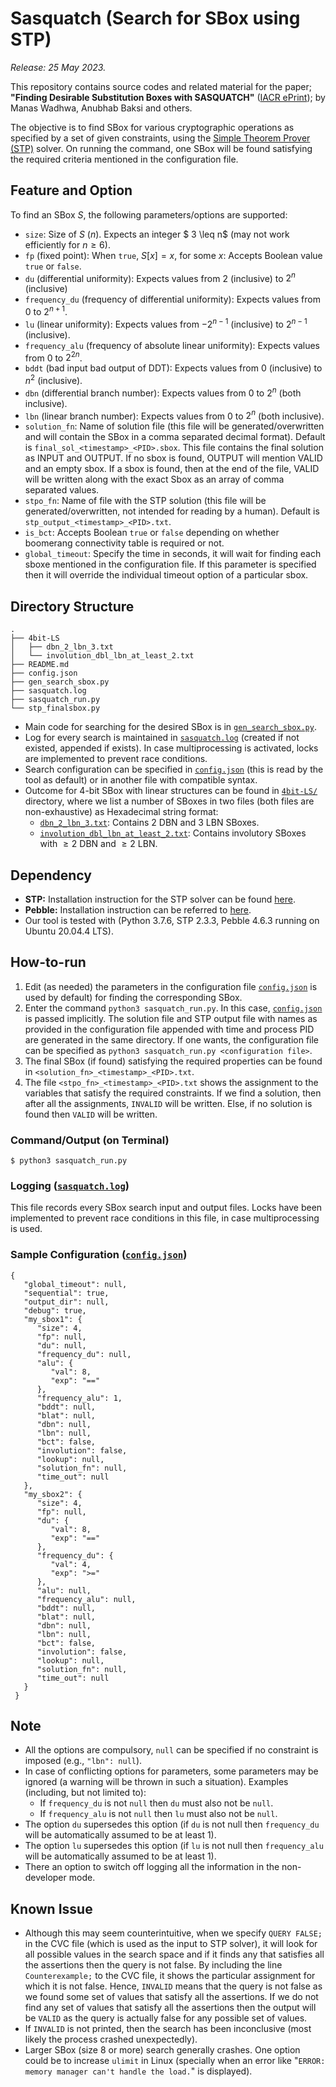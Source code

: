 # Sasquatch (Search for SBox using STP) 
_Release: 25 May 2023._

This repository contains source codes and related material for the paper; **"Finding Desirable Substitution Boxes with SASQUATCH"** ([IACR ePrint](https://eprint.iacr.org/2023/742)); by Manas Wadhwa, Anubhab Baksi and others.

The objective is to find SBox for various cryptographic operations as specified by a set of given constraints, using the [Simple Theorem Prover (STP)](https://stp.github.io/) solver. On running the command, one SBox will be found satisfying the required criteria mentioned in the configuration file. 

## Feature and Option
To find an SBox $S$, the following parameters/options are supported:

* `size`: Size of $S$ ($n$). Expects an integer $ 3 \leq n$ (may not work efficiently for $n \geq 6$). 
* `fp` (fixed point): When `true`, $S[x] = x$, for some $x$: Accepts Boolean value `true` or `false`. 
* `du` (differential uniformity): Expects values from $2$ (inclusive) to $2^n$ (inclusive)
* `frequency_du` (frequency of differential uniformity): Expects values from $0$ to $2^{n+1}$. 
* `lu` (linear uniformity): Expects values from $-2^{n-1}$ (inclusive) to $2^{n-1}$ (inclusive).
* `frequency_alu` (frequency of absolute linear uniformity): Expects values from $0$ to $2^{2n}$. 
* `bddt` (bad input bad output of DDT): Expects values from $0$ (inclusive) to $n^2$ (inclusive). 
* `dbn` (differential branch number): Expects values from $0$ to $2^n$ (both inclusive). 
* `lbn` (linear branch number): Expects values from $0$ to $2^n$ (both inclusive).
* `solution_fn`: Name of solution file (this file will be generated/overwritten and will contain the SBox in a comma separated decimal format). Default is `final_sol_<timestamp>_<PID>.sbox`. This file contains the final solution as INPUT and OUTPUT. If no sbox is found, OUTPUT will mention VALID and an empty sbox. If a sbox is found, then at the end of the file, VALID will be written along with the exact Sbox as an array of comma separated values.  
* `stpo_fn`: Name of file with the STP solution (this file will be generated/overwritten, not intended for reading by a human). Default is `stp_output_<timestamp>_<PID>.txt`. 
* `is_bct`: Accepts Boolean `true` or `false` depending on whether boomerang connectivity table is required or not. 
* `global_timeout`: Specify the time in seconds, it will wait for finding each sboxe mentioned in the configuration file. If this parameter is specified then it will override the individual timeout option of a particular sbox.


## Directory Structure

```
.
├── 4bit-LS
│   ├── dbn_2_lbn_3.txt
│   └── involution_dbl_lbn_at_least_2.txt
├── README.md
├── config.json
├── gen_search_sbox.py
├── sasquatch.log
├── sasquatch_run.py
└── stp_finalsbox.py
```
* Main code for searching for the desired SBox is in [`gen_search_sbox.py`](gen_search_sbox.py).
* Log for every search is maintained in [`sasquatch.log`](sasquatch.log) (created if not existed, appended if exists). In case multiprocessing is activated, locks are implemented to prevent race conditions. 
* Search configuration can be specified in [`config.json`](config.json) (this is read by the tool as default) or in another file with compatible syntax.
* Outcome for $4$-bit SBox with linear structures can be found in [`4bit-LS/`](4bit-LS/) directory, where we list a number of SBoxes in two files (both files are non-exhaustive) as Hexadecimal string format:
   * [`dbn_2_lbn_3.txt`](4bit-LS/dbn_2_lbn_3.txt): Contains $2$ DBN and $3$ LBN SBoxes.
   * [`involution_dbl_lbn_at_least_2.txt`](4bit-LS/involution_dbl_lbn_at_least_2.txt): Contains involutory SBoxes with $\geq 2$ DBN and $\geq 2$ LBN.

## Dependency

* **STP:** Installation instruction for the STP solver can be found [here](https://github.com/stp/stp).
* **Pebble:** Installation instruction can be referred to [here](https://pypi.org/project/Pebble/). 
* Our tool is tested with (Python 3.7.6, STP 2.3.3, Pebble 4.6.3 running on Ubuntu 20.04.4 LTS).

## How-to-run
  
1. Edit (as needed) the parameters in the configuration file [`config.json`](config.json) is used by default) for finding the corresponding SBox. 
2. Enter the command `python3 sasquatch_run.py`. In this case, [`config.json`](config.json) is passed implicitly. The solution file and STP output file with names as provided in the configuration file appended with time and process PID are generated in the same directory. If one wants, the configuration file can be specified as `python3 sasquatch_run.py <configuration file>`. 
3. The final SBox (if found) satisfying the required properties can be found in `<solution_fn>_<timestamp>_<PID>.txt`. 
4. The file `<stpo_fn>_<timestamp>_<PID>.txt` shows the assignment to the variables that satisfy the required constraints. If we find a solution, then after all the assignments, `INVALID` will be written. Else, if no solution is found then `VALID` will be written.   

### Command/Output (on Terminal)
```
$ python3 sasquatch_run.py
```

<!--
### CVC Output (file name)

### Generated SBox (file name)
-->
### Logging ([`sasquatch.log`](sasquatch.log))
This file records every SBox search input and output files. Locks have been implemented to prevent race conditions in this file, in case multiprocessing is used. 

### Sample Configuration ([`config.json`](config.json))
```
{
   "global_timeout": null,
   "sequential": true,
   "output_dir": null, 
   "debug": true, 
   "my_sbox1": {
      "size": 4,
      "fp": null,
      "du": null,
      "frequency_du": null,
      "alu": {
         "val": 8,
         "exp": "=="
      },
      "frequency_alu": 1,
      "bddt": null,
      "blat": null,
      "dbn": null,
      "lbn": null,
      "bct": false,
      "involution": false,
      "lookup": null,
      "solution_fn": null,
      "time_out": null
   },
   "my_sbox2": {
      "size": 4,
      "fp": null,
      "du": {
         "val": 8,
         "exp": "=="
      },
      "frequency_du": {
         "val": 4,
         "exp": ">="
      },
      "alu": null,
      "frequency_alu": null,
      "bddt": null,
      "blat": null,
      "dbn": null,
      "lbn": null,
      "bct": false,
      "involution": false,
      "lookup": null,
      "solution_fn": null,
      "time_out": null
   }
 }
 ```

## Note
* All the options are compulsory, `null` can be specified if no constraint is imposed (e.g., `"lbn": null`).
* In case of conflicting options for parameters, some parameters may be ignored (a warning will be thrown in such a situation). Examples (including, but not limited to): 
   * If `frequency_du` is not `null` then `du` must also not be `null`.
   * If `frequency_alu` is not `null` then `lu` must also not be `null`.
* The option `du` supersedes this option (if `du` is not null then `frequency_du` will be automatically assumed to be at least $1$).
* The option `lu` supersedes this option (if `lu` is not null then `frequency_alu` will be automatically assumed to be at least $1$). 
* There an option to switch off logging all the information in the non-developer mode.

## Known Issue
* Although this may seem counterintuitive, when we specify `QUERY FALSE;` in the CVC file (which is used as the input to STP solver), it will look for all possible values in the search space and if it finds any that satisfies all the assertions then the query is not false. By including the line `Counterexample;` to the CVC file, it shows the particular assignment for which it is not false. Hence, `INVALID` means that the query is not false as we found some set of values that satisfy all the assertions. If we do not find any set of values that satisfy all the assertions then the output will be `VALID` as the query is actually false for any possible set of values. 
* If `INVALID` is not printed, then the search has been inconclusive (most likely the process crashed unexpectedly).
* Larger SBox (size $8$ or more) search generally crashes. One option could be to increase `ulimit` in Linux (specially when an error like "`ERROR: memory manager can't handle the load.`" is displayed).